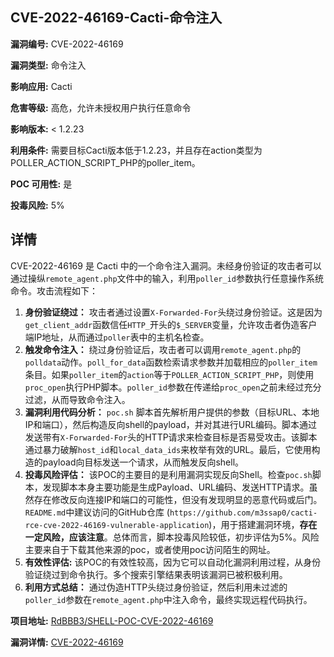 ## CVE-2022-46169-Cacti-命令注入

**漏洞编号:** CVE-2022-46169

**漏洞类型:** 命令注入

**影响应用:** Cacti

**危害等级:** 高危，允许未授权用户执行任意命令

**影响版本:** < 1.2.23

**利用条件:** 需要目标Cacti版本低于1.2.23，并且存在action类型为POLLER_ACTION_SCRIPT_PHP的poller_item。

**POC 可用性:** 是

**投毒风险:** 5%

## 详情

CVE-2022-46169 是 Cacti 中的一个命令注入漏洞。未经身份验证的攻击者可以通过操纵`remote_agent.php`文件中的输入，利用`poller_id`参数执行任意操作系统命令。攻击流程如下：

1.  **身份验证绕过：** 攻击者通过设置`X-Forwarded-For`头绕过身份验证。这是因为`get_client_addr`函数信任`HTTP_`开头的`$_SERVER`变量，允许攻击者伪造客户端IP地址，从而通过`poller`表中的主机名检查。
2.  **触发命令注入：** 绕过身份验证后，攻击者可以调用`remote_agent.php`的`polldata`动作。`poll_for_data`函数检索请求参数并加载相应的`poller_item`条目。如果`poller_item`的`action`等于`POLLER_ACTION_SCRIPT_PHP`，则使用`proc_open`执行PHP脚本。`poller_id`参数在传递给`proc_open`之前未经过充分过滤，从而导致命令注入。
3.  **漏洞利用代码分析：**  `poc.sh` 脚本首先解析用户提供的参数（目标URL、本地IP和端口），然后构造反向shell的payload，并对其进行URL编码。脚本通过发送带有`X-Forwarded-For`头的HTTP请求来检查目标是否易受攻击。该脚本通过暴力破解`host_id`和`local_data_ids`来枚举有效的URL。最后，它使用构造的payload向目标发送一个请求，从而触发反向shell。
4.  **投毒风险评估：**  该POC的主要目的是利用漏洞实现反向Shell。检查`poc.sh`脚本，发现脚本本身主要功能是生成Payload、URL编码、发送HTTP请求。虽然存在修改反向连接IP和端口的可能性，但没有发现明显的恶意代码或后门。`README.md`中建议访问的GitHub仓库 (`https://github.com/m3ssap0/cacti-rce-cve-2022-46169-vulnerable-application`)，用于搭建漏洞环境，**存在一定风险，应该注意**。总体而言，脚本投毒风险较低，初步评估为5%。风险主要来自于下载其他来源的poc，或者使用poc访问陌生的网址。
5.  **有效性评估:** 该POC的有效性较高，因为它可以自动化漏洞利用过程，从身份验证绕过到命令执行。多个搜索引擎结果表明该漏洞已被积极利用。
6.  **利用方式总结：** 通过伪造HTTP头绕过身份验证，然后利用未过滤的`poller_id`参数在`remote_agent.php`中注入命令，最终实现远程代码执行。

**项目地址:** [RdBBB3/SHELL-POC-CVE-2022-46169](https://github.com/RdBBB3/SHELL-POC-CVE-2022-46169)

**漏洞详情:** [CVE-2022-46169](https://nvd.nist.gov/vuln/detail/CVE-2022-46169)